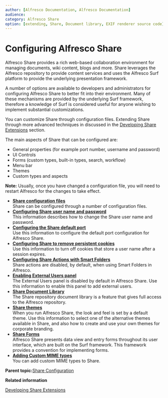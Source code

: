 ```yaml
---
author: [Alfresco Documentation, Alfresco Documentation]
audience: 
category: Alfresco Share
option: [extending, Share, Document library, EXIF renderer source code]
---
```


# Configuring Alfresco Share

Alfresco Share provides a rich web-based collaboration environment for managing documents, wiki content, blogs and more. Share leverages the Alfresco repository to provide content services and uses the Alfresco Surf platform to provide the underlying presentation framework.

A number of options are available to developers and administrators for configuring Alfresco Share to better fit into their environment. Many of these mechanisms are provided by the underlying Surf framework, therefore a knowledge of Surf is considered useful for anyone wishing to implement substantial customizations.

You can customize Share through configuration files. Extending Share through more advanced techniques in discussed in the [Developing Share Extensions](dev-extensions-share.md) section.

The main aspects of Share that can be configured are:

-   General properties \(for example port number, username and password\)
-   UI Controls
-   Forms \(custom types, built-in types, search, workflow\)
-   Menu bar
-   Themes
-   Custom types and aspects

**Note:** Usually, once you have changed a configuration file, you will need to restart Alfresco for the changes to take effect.

-   **[Share configuration files](../concepts/share-configuration-files.md)**  
Share can be configured through a number of configuration files.
-   **[Configuring Share user name and password](../tasks/share-change-password.md)**  
This information describes how to change the Share user name and password.
-   **[Configuring the Share default port](../tasks/share-change-port.md)**  
Use this information to configure the default port configuration for Alfresco Share.
-   **[Configuring Share to remove persistent cookies](../tasks/share-customizing-cookies.md)**  
Use this information to turn off cookies that store a user name after a session expires.
-   **[Configuring Share Actions with Smart Folders](../concepts/sf-share-actions.md)**  
Share actions are disabled, by default, when using Smart Folders in Alfresco.
-   **[Enabling External Users panel](../tasks/share-enable-external-user.md)**  
The External Users panel is disabled by default in Alfresco Share. Use this information to enable this panel to add external users.
-   **[Share Document Library](../concepts/share-repodoclib.md)**  
The Share repository document library is a feature that gives full access to the Alfresco repository.
-   **[Share themes](../concepts/themes-intro.md)**  
When you run Alfresco Share, the look and feel is set by a default theme. Use this information to select one of the alternative themes available in Share, and also how to create and use your own themes for corporate branding.
-   **[Share Forms](../concepts/forms-intro.md)**  
Alfresco Share presents data view and entry forms throughout its user interface, which are built on the Surf framework. This framework provides a convention for implementing forms.
-   **[Adding Custom MIME types](../concepts/dev-extensions-share-custom-mimetype.md)**  
You can add custom MIME types to Share.

**Parent topic:**[Share Configuration](../concepts/dev-extensions-share-configuration.md)

**Related information**  


[Developing Share Extensions](dev-extensions-share.md)


